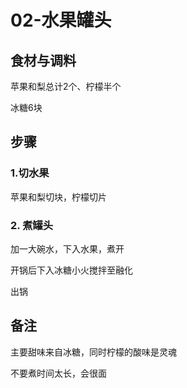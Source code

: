 # 02-水果罐头

## 食材与调料

苹果和梨总计2个、柠檬半个

冰糖6块





## 步骤

### 1.切水果

苹果和梨切块，柠檬切片



### 2. 煮罐头

加一大碗水，下入水果，煮开

开锅后下入冰糖小火搅拌至融化

出锅



## 备注

主要甜味来自冰糖，同时柠檬的酸味是灵魂

不要煮时间太长，会很面
